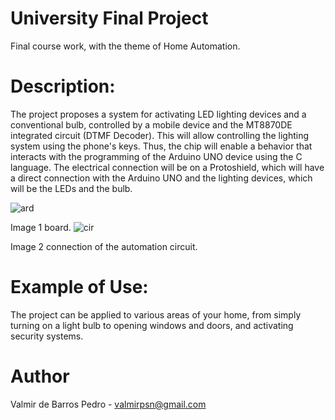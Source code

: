 # University Final Project
Final course work, with the theme of Home Automation.

# Description:

The project proposes a system for activating LED lighting devices and a conventional bulb, controlled by a mobile device and the MT8870DE integrated circuit (DTMF Decoder). This will allow controlling the lighting system using the phone's keys. Thus, the chip will enable a behavior that interacts with the programming of the Arduino UNO device using the C language. The electrical connection will be on a Protoshield, which will have a direct connection with the Arduino UNO and the lighting devices, which will be the LEDs and the bulb.

![ard](https://user-images.githubusercontent.com/48802923/68417216-bef85000-0174-11ea-8256-ca0735863889.png)

Image 1 board.
![cir](https://user-images.githubusercontent.com/48802923/68417230-c61f5e00-0174-11ea-9ad6-96c27bf0ee8f.png)

Image 2 connection of the automation circuit.

# Example of Use:

The project can be applied to various areas of your home, from simply turning on a light bulb to opening windows and doors, and activating security systems.

# Author
Valmir de Barros Pedro - valmirpsn@gmail.com
